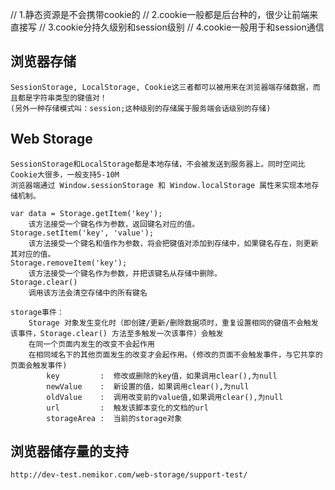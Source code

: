 //	1.静态资源是不会携带cookie的
//	2.cookie一般都是后台种的，很少让前端来直接写
//	3.cookie分持久级别和session级别
//	4.cookie一般用于和session通信


## 浏览器存储
	SessionStorage, LocalStorage, Cookie这三者都可以被用来在浏览器端存储数据，而且都是字符串类型的键值对！
	(另外一种存储模式叫：session;这种级别的存储属于服务端会话级别的存储)
	
## Web Storage
	SessionStorage和LocalStorage都是本地存储，不会被发送到服务器上。同时空间比Cookie大很多，一般支持5-10M
	浏览器端通过 Window.sessionStorage 和 Window.localStorage 属性来实现本地存储机制。
	
	var data = Storage.getItem('key');
		该方法接受一个键名作为参数，返回键名对应的值。
	Storage.setItem('key', 'value');
		该方法接受一个键名和值作为参数，将会把键值对添加到存储中，如果键名存在，则更新其对应的值。
	Storage.removeItem('key');
		该方法接受一个键名作为参数，并把该键名从存储中删除。
	Storage.clear()
		调用该方法会清空存储中的所有键名
	
	storage事件：	
		Storage 对象发生变化时（即创建/更新/删除数据项时，重复设置相同的键值不会触发该事件，Storage.clear() 方法至多触发一次该事件）会触发
		在同一个页面内发生的改变不会起作用
		在相同域名下的其他页面发生的改变才会起作用。(修改的页面不会触发事件，与它共享的页面会触发事件)
			key 	    :  修改或删除的key值，如果调用clear(),为null
			newValue    :  新设置的值，如果调用clear(),为null
			oldValue    :  调用改变前的value值,如果调用clear(),为null
			url         :  触发该脚本变化的文档的url
			storageArea :  当前的storage对象
	
		
## 浏览器储存量的支持
	http://dev-test.nemikor.com/web-storage/support-test/
		
	